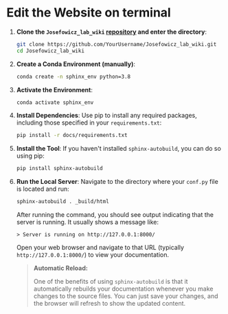 # Edit the Website on terminal

1. **Clone the `Josefowicz_lab_wiki` [repository](https://github.com/ReshmaRamaiah10/Josefowicz_lab_wiki) and enter the directory**:
   ```bash
   git clone https://github.com/YourUsername/Josefowicz_lab_wiki.git
   cd Josefowicz_lab_wiki
   ```

2. **Create a Conda Environment (manually)**:
   ```bash
   conda create -n sphinx_env python=3.8
   ```

3. **Activate the Environment**:
   ```bash
   conda activate sphinx_env
   ```

4. **Install Dependencies**:
   Use pip to install any required packages, including those specified in your `requirements.txt`:
   ```bash
   pip install -r docs/requirements.txt
   ```

5. **Install the Tool**:
   If you haven't installed `sphinx-autobuild`, you can do so using pip:
   ```bash
   pip install sphinx-autobuild
   ```

6. **Run the Local Server**:
   Navigate to the directory where your `conf.py` file is located and run:
   ```bash
   sphinx-autobuild . _build/html
   ```
   After running the command, you should see output indicating that the server is running. It usually shows a message like:
   ```arduino
   > Server is running on http://127.0.0.1:8000/
   ```
   Open your web browser and navigate to that URL (typically `http://127.0.0.1:8000/`) to view your documentation.

   > **Automatic Reload:**
   >
   > One of the benefits of using `sphinx-autobuild` is that it automatically rebuilds your documentation whenever you make changes to the source files. You can just save your changes, and the browser will refresh to show the updated content.
